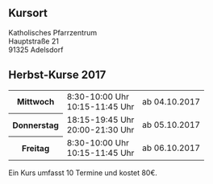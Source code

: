 ## Kursort

Katholisches Pfarrzentrum  
Hauptstraße 21  
91325 Adelsdorf

## Herbst-Kurse 2017

<table>
<tr><th>Mittwoch</th><td>8:30-10:00 Uhr<br />10:15-11:45 Uhr</td><td>ab 04.10.2017</td></tr>
<tr><th>Donnerstag</th><td>18:15-19:45 Uhr<br />20:00-21:30 Uhr</td><td>ab 05.10.2017</td></tr>
<tr><th>Freitag</th><td>8:30-10:00 Uhr<br />10:15-11:45 Uhr</td><td>ab 06.10.2017</td></tr>
</table>

Ein Kurs umfasst 10 Termine und kostet 80€.
